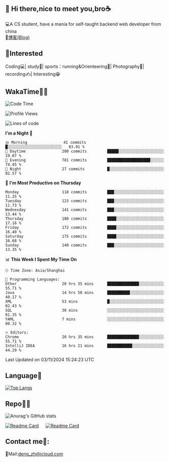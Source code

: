 👋 Hi there,nice to meet you,bro☕
---
💻A CS student, have a mania for self-taught backend web developer from china   
📌[博客(Blog)](https://github.com/HealUP/MyBlog)

 <!-- waka-box start -->
 <!-- waka-box end -->
 
🧲**Interested**
--
Coding💻| study📖| sports：running&Orienteering🏃‍| Photography📸| recording✍️| Interesting😁

WakaTime👨‍💻
---
<!--START_SECTION:waka-->
![Code Time](http://img.shields.io/badge/Code%20Time-2%2C034%20hrs%2035%20mins-blue)

![Profile Views](http://img.shields.io/badge/Profile%20Views-0-blue)

![Lines of code](https://img.shields.io/badge/From%20Hello%20World%20I%27ve%20Written-205.0%20thousand%20lines%20of%20code-blue)

**I'm a Night 🦉** 

```text
🌞 Morning                41 commits          █░░░░░░░░░░░░░░░░░░░░░░░░   03.91 % 
🌆 Daytime                200 commits         █████░░░░░░░░░░░░░░░░░░░░   19.07 % 
🌃 Evening                781 commits         ███████████████████░░░░░░   74.45 % 
🌙 Night                  27 commits          █░░░░░░░░░░░░░░░░░░░░░░░░   02.57 % 
```
📅 **I'm Most Productive on Thursday** 

```text
Monday                   118 commits         ███░░░░░░░░░░░░░░░░░░░░░░   11.25 % 
Tuesday                  123 commits         ███░░░░░░░░░░░░░░░░░░░░░░   11.73 % 
Wednesday                141 commits         ███░░░░░░░░░░░░░░░░░░░░░░   13.44 % 
Thursday                 180 commits         ████░░░░░░░░░░░░░░░░░░░░░   17.16 % 
Friday                   172 commits         ████░░░░░░░░░░░░░░░░░░░░░   16.40 % 
Saturday                 175 commits         ████░░░░░░░░░░░░░░░░░░░░░   16.68 % 
Sunday                   140 commits         ███░░░░░░░░░░░░░░░░░░░░░░   13.35 % 
```


📊 **This Week I Spent My Time On** 

```text
🕑︎ Time Zone: Asia/Shanghai

💬 Programming Languages: 
Other                    20 hrs 35 mins      ██████████████░░░░░░░░░░░   55.71 % 
Java                     14 hrs 50 mins      ██████████░░░░░░░░░░░░░░░   40.17 % 
XML                      53 mins             █░░░░░░░░░░░░░░░░░░░░░░░░   02.43 % 
SQL                      30 mins             ░░░░░░░░░░░░░░░░░░░░░░░░░   01.35 % 
YAML                     7 mins              ░░░░░░░░░░░░░░░░░░░░░░░░░   00.32 % 

🔥 Editors: 
Chrome                   20 hrs 35 mins      ██████████████░░░░░░░░░░░   55.71 % 
IntelliJ IDEA            16 hrs 21 mins      ███████████░░░░░░░░░░░░░░   44.29 % 
```


 Last Updated on 03/11/2024 15:24:23 UTC
<!--END_SECTION:waka-->

Language🚀
---
[![Top Langs](https://github-readme-stats.vercel.app/api/top-langs/?username=HealUP&layout=compact&hide_border=true)](https://github.com/HealUP)

Repo🧑‍💻
---
![Anurag's GitHub stats](https://github-readme-stats.vercel.app/api?username=HealUP&count_private=true&show_icons=true&theme=gruvbox&hide_border=true) 

[![Readme Card](https://github-readme-stats.vercel.app/api/pin/?username=HealUP&repo=InternetEy&theme=transparent)](https://github.com/HealUP/InternetEy) &emsp;
[![Readme Card](https://github-readme-stats.vercel.app/api/pin/?username=HealUP&repo=CampusExperience&theme=transparent)](https://github.com/HealUP/CampusExperience)


Contact me📱:
---
📮Mail:deng_zh@icloud.com  
